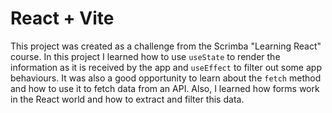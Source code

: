 # React + Vite

This project was created as a challenge from the Scrimba "Learning React" course.
In this project I learned how to use `useState` to render the information as it is received by the app and `useEffect` to filter out some app behaviours.
It was also a good opportunity to learn about the `fetch` method and how to use it to fetch data from an API.
Also, I learned how forms work in the React world and how to extract and filter this data.
